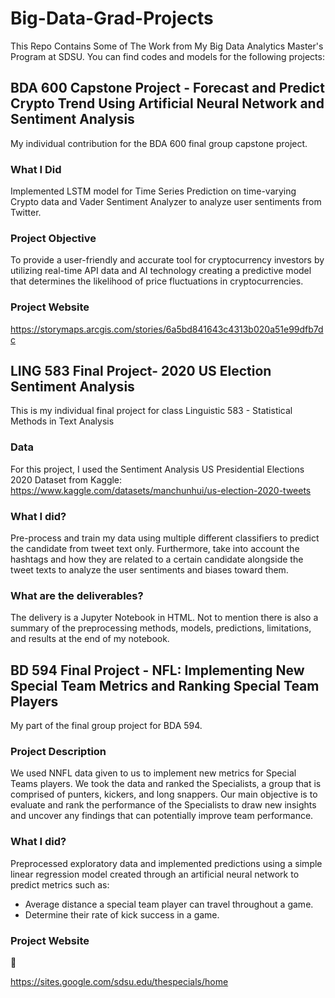 # Big-Data-Grad-Projects
This Repo Contains Some of The Work from My Big Data Analytics Master's Program at SDSU. You can find codes and models for the following projects:

<h2>BDA 600 Capstone Project - Forecast and Predict Crypto Trend Using Artificial Neural Network and Sentiment Analysis</h2>

My individual contribution for the BDA 600 final group capstone project.

<h3>What I Did</h3>

Implemented LSTM model for Time Series Prediction on time-varying Crypto data and Vader Sentiment Analyzer to analyze user sentiments from Twitter.

<h3>Project Objective</h3>

To provide a user-friendly and accurate tool for cryptocurrency investors by utilizing real-time API data and AI technology creating a predictive model that determines the likelihood of price fluctuations in cryptocurrencies.

<h3>Project Website</h3>

https://storymaps.arcgis.com/stories/6a5bd841643c4313b020a51e99dfb7dc

<h2>LING 583 Final Project- 2020 US Election Sentiment Analysis</h2>

This is my individual final project for class Linguistic 583 - Statistical Methods in Text Analysis

<h3>Data</h3>

For this project, I used the Sentiment Analysis US Presidential Elections 2020 Dataset from Kaggle: https://www.kaggle.com/datasets/manchunhui/us-election-2020-tweets

<h3>What I did?</h3>

Pre-process and train my data using multiple different classifiers to predict the candidate from tweet text only. Furthermore, take into account the hashtags and how they are related to a certain candidate alongside the tweet texts to analyze the user sentiments and biases toward them.

<h3>What are the deliverables?</h3>

The delivery is a Jupyter Notebook in HTML. Not to mention there is also a summary of the preprocessing methods, models, predictions, limitations, and results at the end of my notebook.

<h2>BD 594 Final Project - NFL: Implementing New Special Team Metrics and Ranking Special Team Players</h2>

My part of the final group project for BDA 594.

<h3>Project Description</h3>

We used NNFL data given to us to implement new metrics for Special Teams players. We took the data and ranked the Specialists, a group that is comprised of punters, kickers, and long snappers. Our main objective is to evaluate and rank the performance of the Specialists to draw new insights and uncover any findings that can potentially improve team performance.

<h3>What I did?</h3>

Preprocessed exploratory data and implemented predictions using a simple linear regression model created through an artificial neural network to predict metrics such as:

- Average distance a special team player can travel throughout a game.
- Determine their rate of kick success in a game.

<h3>Project Website</h3>

https://sites.google.com/sdsu.edu/thespecials/home



